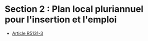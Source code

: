 # Section 2 : Plan local pluriannuel pour l'insertion et l'emploi

* [Article R5131-3](./LEGIARTI000018526921.md)
